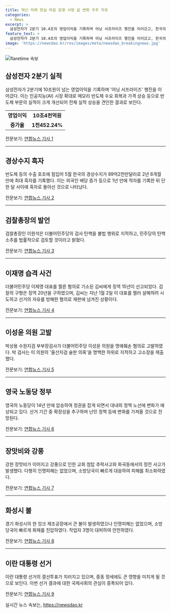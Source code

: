 ```yaml
---
title: 혁신 미래 현실 마음 운명 사랑 삶 변화 우주 자유
categories:
  - News
excerpt: >
  삼성전자가 2분기 10.4조의 영업이익을 기록하며 어닝 서프라이즈 행진을 이어갔고, 한국의 경상수지는 2년 8개월만에 최대 흑자를 기록했습니다. 더불어민주당 탄핵과 관련해 이원석 검찰총장은 직권남용과 명예훼손 등 위법성을 검토하겠다 밝혔으며, 노동당 정부가 탄생하면서 영국의 대내외 정책에 변화가 예상된다. 이란 대통령 선거의 결선투표가 이루어지며 국제사회의 이목이 쏠린다.
feature_text: >
  삼성전자가 2분기 10.4조의 영업이익을 기록하며 어닝 서프라이즈 행진을 이어갔고, 한국의 경상수지는 2년 8개월만에 최대 흑자를 기록했습니다. 더불어민주당 탄핵과 관련해 이원석 검찰총장은 직권남용과 명예훼손 등 위법성을 검토하겠다 밝혔으며, 노동당 정부가 탄생하면서 영국의 대내외 정책에 변화가 예상된다. 이란 대통령 선거의 결선투표가 이루어지며 국제사회의 이목이 쏠린다.
image: 'https://newsdao.kr/res/images/meta/newsdao_breakingnews.jpg'
---
```


<p><img src="https://newsdao.kr/res/images/meta/newsdao_breakingnews.jpg" alt="flaretime 속보" /></p>

<div>
<h2 data-ke-size="size26">삼성전자 2분기 실적</h2>
<p data-ke-size="size16">삼성전자가 2분기에 10조원이 넘는 영업이익을 기록하며 '어닝 서프라이즈' 행진을 이어갔다. 이는 인공지능(AI) 시장 확대로 메모리 반도체 수요 회복과 가격 상승 등으로 반도체 부문의 실적이 크게 개선되어 전체 실적 상승을 견인한 결과로 보인다.</p>
<table>
<tbody>
<tr>
<td style="text-align: center; height: 17px;"><b>영업이익</b></td>
<td style="text-align: center; height: 17px;"><b>10조4천억원</b></td>
</tr>
<tr>
<td style="text-align: center; height: 17px;"><b>증가율</b></td>
<td style="text-align: center; height: 17px;"><b>1천452.24%</b></td>
</tr>
</tbody>
</table>
<p data-ke-size="size16">전문보기: <a href="https://www.yna.co.kr/view/AKR20240705024652527">연합뉴스 기사 1</a></p>
<hr>
<h2 data-ke-size="size26">경상수지 흑자</h2>
<p data-ke-size="size16">반도체 등의 수출 호조에 힘입어 5월 한국의 경상수지가 89억2천만달러로 2년 8개월 만에 최대 흑자를 기록했다. 이는 외국인 배당 증가 등으로 1년 만에 적자를 기록한 뒤 단 한 달 사이에 흑자로 돌아선 것으로 나타났다.</p>
<p data-ke-size="size16">전문보기: <a href="https://www.yna.co.kr/view/AKR20240705016151002">연합뉴스 기사 2</a></p>
<hr>
<h2 data-ke-size="size26">검찰총장의 발언</h2>
<p data-ke-size="size16">검찰총장인 이원석은 더불어민주당의 검사 탄핵을 불법 행위로 지적하고, 민주당의 탄핵 소추를 법률적으로 검토할 것이라고 밝혔다.</p>
<p data-ke-size="size16">전문보기: <a href="https://www.yna.co.kr/view/AKR20240705038000004">연합뉴스 기사 3</a></p>
<hr>
<h2 data-ke-size="size26">이재명 습격 사건</h2>
<p data-ke-size="size16">더불어민주당 이재명 대표를 찔른 혐의로 기소된 김씨에게 징역 15년이 선고되었다. 검찰의 구형은 징역 20년을 구하였으며, 김씨는 지난 1월 2일 이 대표를 찔러 살해하려 시도하고 선거의 자유를 방해한 혐의로 재판에 넘겨진 상황이다.</p>
<p data-ke-size="size16">전문보기: <a href="https://www.yna.co.kr/view/AKR20240705048300051">연합뉴스 기사 4</a></p>
<hr>
<h2 data-ke-size="size26">이성윤 의원 고발</h2>
<p data-ke-size="size16">박상용 수원지검 부부장검사가 더불어민주당 이성윤 의원을 명예훼손 혐의로 고발하였다. 박 검사는 이 의원의 '울산지검 술판 의혹'을 명백한 허위로 지적하고 고소장을 제출했다.</p>
<p data-ke-size="size16">전문보기: <a href="https://www.yna.co.kr/view/AKR20240705046000061">연합뉴스 기사 5</a></p>
<hr>
<h2 data-ke-size="size26">영국 노동당 정부</h2>
<p data-ke-size="size16">영국의 노동당이 14년 만에 압승하여 정권을 잡게 되면서 대내외 정책 노선에 변화가 예상되고 있다. 선거 기간 중 확장성을 추구하며 난민 정책 등에 변화를 가져올 것으로 전망된다.</p>
<p data-ke-size="size16">전문보기: <a href="https://www.yna.co.kr/view/AKR20240705001200085">연합뉴스 기사 6</a></p>
<hr>
<h2 data-ke-size="size26">장맛비와 강풍</h2>
<p data-ke-size="size16">강한 장맛비가 이어지고 강풍으로 인한 교회 첨탑 추락사고와 화곡동에서의 정전 사고가 발생했다. 다행히 인명피해는 없었으며, 소방당국이 빠르게 대응하여 피해를 최소화하였다.</p>
<p data-ke-size="size16">전문보기: <a href="https://www.yna.co.kr/view/AKR20240705019200530">연합뉴스 기사 7</a></p>
<hr>
<h2 data-ke-size="size26">화성시 불</h2>
<p data-ke-size="size16">경기 화성시의 한 잉크 제조공장에서 큰 불이 발생하였으나 인명피해는 없었으며, 소방당국이 빠르게 화재를 진압하였다. 작업자 3명이 대피하여 안전하였다.</p>
<p data-ke-size="size16">전문보기: <a href="https://www.yna.co.kr/view/AKR20240705024200061">연합뉴스 기사 8</a></p>
<hr>
<h2 data-ke-size="size26">이란 대통령 선거</h2>
<p data-ke-size="size16">이란 대통령 선거의 결선투표가 치러지고 있으며, 중동 정세에도 큰 영향을 미치게 될 것으로 보인다. 이번 선거 결과에 대한 국제사회의 관심이 증폭되어 있다.</p>
<p data-ke-size="size16">전문보기: <a href="https://www.yna.co.kr/view/AKR20240704158900108">연합뉴스 기사 9</a></p>
</div>
실시간 뉴스 속보는, <a href="https://newsdao.kr" rel="dofollow">https://newsdao.kr</a>


